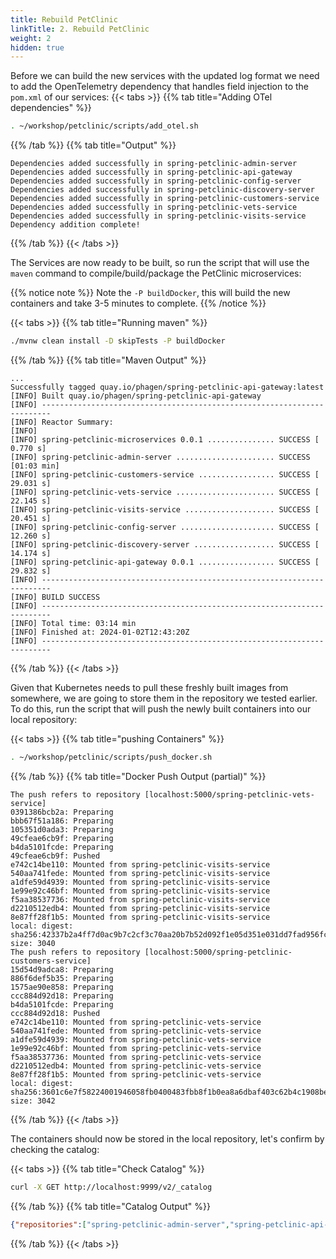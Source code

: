 ```yaml
---
title: Rebuild PetClinic
linkTitle: 2. Rebuild PetClinic
weight: 2
hidden: true
---
```


Before we can build the new services with the updated log format we need to add the OpenTelemetry dependency that handles field injection to the `pom.xml` of our services:
{{< tabs >}}
{{% tab title="Adding OTel dependencies" %}}

```bash
. ~/workshop/petclinic/scripts/add_otel.sh
```

{{% /tab %}}
{{% tab title="Output" %}}

```text
Dependencies added successfully in spring-petclinic-admin-server
Dependencies added successfully in spring-petclinic-api-gateway
Dependencies added successfully in spring-petclinic-config-server
Dependencies added successfully in spring-petclinic-discovery-server
Dependencies added successfully in spring-petclinic-customers-service
Dependencies added successfully in spring-petclinic-vets-service
Dependencies added successfully in spring-petclinic-visits-service
Dependency addition complete!
```

{{% /tab %}}
{{< /tabs >}}

The Services are now ready to be built, so run the script that will use the `maven` command to compile/build/package the PetClinic microservices:

{{% notice note %}}
Note the `-P buildDocker`, this will build the new containers and take 3-5 minutes to complete.
{{% /notice %}}

{{< tabs >}}
{{% tab title="Running maven" %}}

```bash
./mvnw clean install -D skipTests -P buildDocker
```

{{% /tab %}}
{{% tab title="Maven Output" %}}

```text
...
Successfully tagged quay.io/phagen/spring-petclinic-api-gateway:latest
[INFO] Built quay.io/phagen/spring-petclinic-api-gateway
[INFO] ------------------------------------------------------------------------
[INFO] Reactor Summary:
[INFO] 
[INFO] spring-petclinic-microservices 0.0.1 ............... SUCCESS [  0.770 s]
[INFO] spring-petclinic-admin-server ...................... SUCCESS [01:03 min]
[INFO] spring-petclinic-customers-service ................. SUCCESS [ 29.031 s]
[INFO] spring-petclinic-vets-service ...................... SUCCESS [ 22.145 s]
[INFO] spring-petclinic-visits-service .................... SUCCESS [ 20.451 s]
[INFO] spring-petclinic-config-server ..................... SUCCESS [ 12.260 s]
[INFO] spring-petclinic-discovery-server .................. SUCCESS [ 14.174 s]
[INFO] spring-petclinic-api-gateway 0.0.1 ................. SUCCESS [ 29.832 s]
[INFO] ------------------------------------------------------------------------
[INFO] BUILD SUCCESS
[INFO] ------------------------------------------------------------------------
[INFO] Total time: 03:14 min
[INFO] Finished at: 2024-01-02T12:43:20Z
[INFO] ------------------------------------------------------------------------
```

{{% /tab %}}
{{< /tabs >}}

Given that Kubernetes needs to pull these freshly built images from somewhere, we are going to store them in the repository we tested earlier. To do this, run the script that will push the newly built containers into our local repository:

{{< tabs >}}
{{% tab title="pushing Containers" %}}

```bash
. ~/workshop/petclinic/scripts/push_docker.sh 
```

{{% /tab %}}
{{% tab title="Docker Push Output (partial)" %}}

```text
The push refers to repository [localhost:5000/spring-petclinic-vets-service]
0391386bcb2a: Preparing
bbb67f51a186: Preparing
105351d0ada3: Preparing
49cfeae6cb9f: Preparing
b4da5101fcde: Preparing
49cfeae6cb9f: Pushed
e742c14be110: Mounted from spring-petclinic-visits-service
540aa741fede: Mounted from spring-petclinic-visits-service
a1dfe59d4939: Mounted from spring-petclinic-visits-service
1e99e92c46bf: Mounted from spring-petclinic-visits-service
f5aa38537736: Mounted from spring-petclinic-visits-service
d2210512edb4: Mounted from spring-petclinic-visits-service
8e87ff28f1b5: Mounted from spring-petclinic-visits-service
local: digest: sha256:42337b2a4ff7d0ac9b7c2cf3c70aa20b7b52d092f1e05d351e031dd7fad956fc size: 3040
The push refers to repository [localhost:5000/spring-petclinic-customers-service]
15d54d9adca8: Preparing
886f6def5b35: Preparing
1575ae90e858: Preparing
ccc884d92d18: Preparing
b4da5101fcde: Preparing
ccc884d92d18: Pushed
e742c14be110: Mounted from spring-petclinic-vets-service
540aa741fede: Mounted from spring-petclinic-vets-service
a1dfe59d4939: Mounted from spring-petclinic-vets-service
1e99e92c46bf: Mounted from spring-petclinic-vets-service
f5aa38537736: Mounted from spring-petclinic-vets-service
d2210512edb4: Mounted from spring-petclinic-vets-service
8e87ff28f1b5: Mounted from spring-petclinic-vets-service
local: digest: sha256:3601c6e7f58224001946058fb0400483fbb8f1b0ea8a6dbaf403c62b4c1908be size: 3042
```

{{% /tab %}}
{{< /tabs >}}

The containers should now be stored in the local repository, let's confirm by checking the catalog:

{{< tabs >}}
{{% tab title="Check Catalog" %}}

```bash
curl -X GET http://localhost:9999/v2/_catalog
```

{{% /tab %}}
{{% tab title="Catalog Output" %}}

``` json
{"repositories":["spring-petclinic-admin-server","spring-petclinic-api-gateway","spring-petclinic-config-server","spring-petclinic-customers-service","spring-petclinic-discovery-server","spring-petclinic-vets-service","spring-petclinic-visits-service"]}
```

{{% /tab %}}
{{< /tabs >}}
